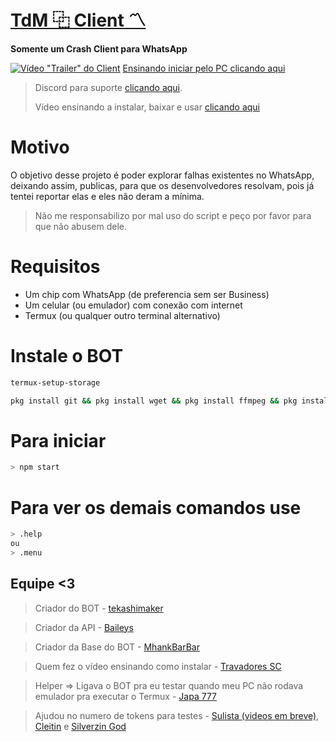 # **[TdM ⿻ Client 〽️](https://www.youtube.com/watch?v=0KEX7KgKQ8A)**
**Somente um Crash Client para WhatsApp**

[![Vídeo "Trailer" do Client](https://cdn.discordapp.com/attachments/880068905819844638/884750352468021288/image0.png)](https://www.youtube.com/watch?v=0KEX7KgKQ8A&ab_channel=davizinmaker%CF%9F)
[Ensinando iniciar pelo PC clicando aqui](https://www.youtube.com/watch?v=Zlhhz7EybhQ)

> Discord para suporte [clicando aqui](https://discord.gg/z3e8B7WKt6).
> 
> Vídeo ensinando a instalar, baixar e usar [clicando aqui](https://www.youtube.com/watch?v=qpbCl9iPEXc)

# Motivo
O objetivo desse projeto é poder explorar falhas existentes no WhatsApp, deixando assim, publicas, para que os desenvolvedores resolvam, pois já tentei reportar elas e eles não deram a mínima. 

> Não me responsabilizo por mal uso do script e peço por favor para que não abusem dele.
# Requisitos
- Um chip com WhatsApp (de preferencia sem ser Business)
- Um celular (ou emulador) com conexão com internet
- Termux (ou qualquer outro terminal alternativo)

# Instale o BOT
```sh 
termux-setup-storage
```
```sh 
pkg install git && pkg install wget && pkg install ffmpeg && pkg install nodejs-lts && git clone https://github.com/davizinmaker/tdmclient/ && cd tdmclient && bash install.sh
```
# Para iniciar
```sh
> npm start
```
# Para ver os demais comandos use
```sh
> .help
ou
> .menu
```
## Equipe <3
> Criador do BOT - [tekashimaker](https://abre.ai/tekashidusbot)

> Criador da API - [Baileys](https://github.com/adiwajshing/Baileys/)

> Criador da Base do BOT - [MhankBarBar](https://github.com/MhankBarBar/termux-wabot/)

> Quem fez o vídeo ensinando como instalar - [Travadores SC](https://www.youtube.com/channel/UCne7VGLOIddTRdReBhpvkJQ)

> Helper => Ligava o BOT pra eu testar quando meu PC não rodava emulador pra executar o Termux - [Japa 777](https://www.youtube.com/channel/UCxJHuL1YeMTJUE8I1qEjZmw)

> Ajudou no numero de tokens para testes - [Sulista (videos em breve)](https://youtube.com/channel/UCWHPxJlk6SsWQyqc0PnyCRw), [Cleitin](https://www.youtube.com/channel/UCRNJPQ_6U3LPlw4YzvoXePQ) e [Silverzin God](https://www.youtube.com/channel/UCMgdQnoTd00CMqwU3uNn9tg)
